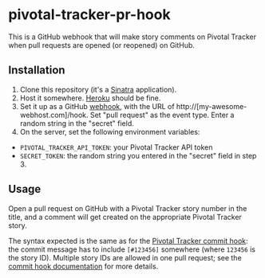 # pivotal-tracker-pr-hook

This is a GitHub webhook that will make story comments on Pivotal Tracker when pull requests are opened (or reopened) on GitHub.

## Installation

1. Clone this repository (it's a [Sinatra](http://www.sinatrarb.com) application).
2. Host it somewhere. [Heroku](http://www.heroku.com) should be fine.
3. Set it up as a GitHub [webhook](https://developer.github.com/webhooks/creating/), with the URL of http://[my-awesome-webhost.com]/hook. Set "pull request" as the event type. Enter a random string in the "secret" field.
4. On the server, set the following environment variables:
  * `PIVOTAL_TRACKER_API_TOKEN`: your Pivotal Tracker API token
  * `SECRET_TOKEN`: the random string you entered in the "secret" field in step 3.

## Usage

Open a pull request on GitHub with a Pivotal Tracker story number in the title, and a comment will get created on the appropriate Pivotal Tracker story.

The syntax expected is the same as for the [Pivotal Tracker commit hook][commit_hook]: the commit message has to include `[#123456]` somewhere (where `123456` is the story ID). Multiple story IDs are allowed in one pull request; see the [commit hook documentation][commit_hook] for more details.

[commit_hook]: https://www.pivotaltracker.com/help/api?version=v5#Tracker_Updates_in_SCM_Post_Commit_Hooks
